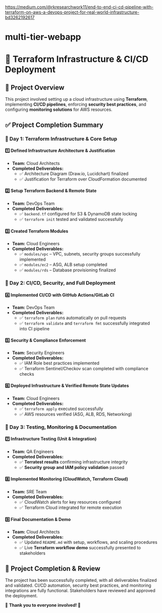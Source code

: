 https://medium.com/@rkresearchwork11/end-to-end-ci-cd-pipeline-with-terraform-on-aws-a-devops-project-for-real-world-infrastructure-bd3262192617

# multi-tier-webapp
# 🚀 Terraform Infrastructure & CI/CD Deployment

## 📌 Project Overview
This project involved setting up a cloud infrastructure using **Terraform**, implementing **CI/CD pipelines**, enforcing **security best practices**, and configuring **monitoring solutions** for AWS resources.

## ✅ Project Completion Summary

### **📅 Day 1: Terraform Infrastructure & Core Setup**
#### **1️⃣ Defined Infrastructure Architecture & Justification**
- **Team:** Cloud Architects
- **Completed Deliverables:**
  - ✅ Architecture Diagram (Draw.io, Lucidchart) finalized
  - ✅ Justification for Terraform over CloudFormation documented

#### **2️⃣ Setup Terraform Backend & Remote State**
- **Team:** DevOps Team
- **Completed Deliverables:**
  - ✅ `backend.tf` configured for S3 & DynamoDB state locking
  - ✅ `terraform init` tested and validated successfully

#### **3️⃣ Created Terraform Modules**
- **Team:** Cloud Engineers
- **Completed Deliverables:**
  - ✅ `modules/vpc` – VPC, subnets, security groups successfully implemented
  - ✅ `modules/ec2` – ASG, ALB setup completed
  - ✅ `modules/rds` – Database provisioning finalized

### **📅 Day 2: CI/CD, Security, and Full Deployment**
#### **4️⃣ Implemented CI/CD with GitHub Actions/GitLab CI**
- **Team:** DevOps Team
- **Completed Deliverables:**
  - ✅ `terraform plan` runs automatically on pull requests
  - ✅ `terraform validate` and `terraform fmt` successfully integrated into CI pipeline

#### **5️⃣ Security & Compliance Enforcement**
- **Team:** Security Engineers
- **Completed Deliverables:**
  - ✅ IAM Role best practices implemented
  - ✅ Terraform Sentinel/Checkov scan completed with compliance checks

#### **6️⃣ Deployed Infrastructure & Verified Remote State Updates**
- **Team:** Cloud Engineers
- **Completed Deliverables:**
  - ✅ `terraform apply` executed successfully
  - ✅ AWS resources verified (ASG, ALB, RDS, Networking)

### **📅 Day 3: Testing, Monitoring & Documentation**
#### **7️⃣ Infrastructure Testing (Unit & Integration)**
- **Team:** QA Engineers
- **Completed Deliverables:**
  - ✅ **Terratest results** confirming infrastructure integrity
  - ✅ **Security group and IAM policy validation** passed

#### **8️⃣ Implemented Monitoring (CloudWatch, Terraform Cloud)**
- **Team:** SRE Team
- **Completed Deliverables:**
  - ✅ CloudWatch alerts for key resources configured
  - ✅ Terraform Cloud integrated for remote execution

#### **9️⃣ Final Documentation & Demo**
- **Team:** Cloud Architects
- **Completed Deliverables:**
  - ✅ Updated `README.md` with setup, workflows, and scaling procedures
  - ✅ Live **Terraform workflow demo** successfully presented to stakeholders

## 🏁 **Project Completion & Review**
The project has been successfully completed, with all deliverables finalized and validated. CI/CD automation, security best practices, and monitoring integrations are fully functional. Stakeholders have reviewed and approved the deployment.

📌 **Thank you to everyone involved! 🚀**
